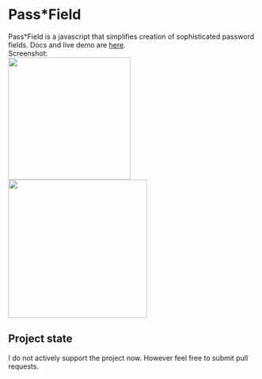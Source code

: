 Pass*Field
=========

Pass*Field is a javascript that simplifies creation of sophisticated password fields. Docs and live demo are [here](http://antelle.github.io/passfield/).  
Screenshot:  
<img src="http://antelle.github.io/passfield/img/scr/rand.png" width="247px" valign="top" />
<img src="http://antelle.github.io/passfield/img/scr/weak.png" width="280px" valign="top" />

Project state
-------------
I do not actively support the project now. However feel free to submit pull requests.
